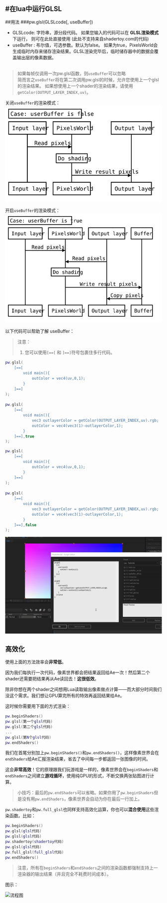 #在lua中运行GLSL
---

##用法
###pw.glsl(GLSLcode[, useBuffer])

- GLSLcode: 字符串，源分段代码。 如果您输入的代码可以在 **GLSL渲染模式**下运行， 则可在此处直接使用 (此处不支持来自shadertoy.com的代码)
- useBuffer : 布尔值，可选参数。默认为false。 如果为true，PixelsWorld会生成临时内存来储存渲染结果。GLSL渲染完毕后，临时储存器中的数据会覆盖输出层的像素数据。
<br/><br/>

> 如果每帧仅调用一次pw.glsl函数，则`useBuffer`可以忽略<br>
> 简而言之`useBuffer`将在第二次调用pw.glsl的时候，允许您使用上一个glsl的渲染结果。
> 如果想使用上一个shader的渲染结果，请使用`getColor(OUTPUT_LAYER_INDEX,uv)`。

关闭`useBuffer`的渲染模式：<br>
![Use buffer false](diagram_usebuffer_false.svg)

开启`useBuffer`的渲染模式：<br>
![Use buffer true](diagram_usebuffer_true.svg)



以下代码可以帮助了解 useBuffer：
> 注意：<br/>
> 1. 您可以使用`[==[` 和 `]==]`符号包裹住多行代码。

```lua:useBuffer_on.lua
pw.glsl(
    [==[
        void main(){
            outColor = vec4(uv,0,1);
        }
    ]==]
);

pw.glsl(
    [==[
        void main(){
            vec3 outlayerColor = getColor(OUTPUT_LAYER_INDEX,uv).rgb;
            outColor = vec4(vec3(1)-outlayerColor,1);
        }
    ]==],true
);
```

```lua:useBuffer_off.lua
pw.glsl(
    [==[
        void main(){
            outColor = vec4(uv,0,1);
        }
    ]==]
);

pw.glsl(
    [==[
        void main(){
            vec3 outlayerColor = getColor(OUTPUT_LAYER_INDEX,uv).rgb;
            outColor = vec4(vec3(1)-outlayerColor,1);
        }
    ]==],false
);
```

![useBuffer](useBuffer.gif)



## 高效化

使用上面的方法效率会**非常低**。

因为我们每执行一次代码，像素世界都会把结果返回给Ae一次！然后第二个shader还需要把结果再从Ae读回去！**这很低效**。

除非你想在两个shader之间想用Lua读取输出像素做点计算——而大部分时间我们没这个需求。我们想让GPU算完所有的特效再返回结果给Ae。


这时候你需要用下面的方式渲染：

```lua
pw.beginShaders()
pw.glsl(第一个glsl代码)
pw.glsl(第二个glsl代码)
...
pw.glsl(第N个glsl代码)
pw.endShaders()
```

我们在首尾分别加上`pw.beginShaders()`和`pw.endShaders()`，这样像素世界会在`endShaders`给Ae汇报渲染结果，省去了中间每一步都返回一张图像的时间。

这会**非常高效**！它的原理跟我们玩游戏是一样的，像素世界会在`beginShaders`和`endShaders`之间建立**游戏循环**，使用纯GPU的形式，不断交换两张贴图进行计算。

> 小技巧：最后的`pw.endShaders`可以省略。如果你用了`pw.beginShaders`但是没有用`pw.endShaders`，像素世界会自动为你在最后一行加上。

`pw.shadertoy`和`pw.full_glsl`也同样支持高效化运算，你也可以**混合使用**这些渲染函数。比如：

```lua
pw.beginShaders()
pw.glsl(glsl代码)
pw.glsl(glsl代码)
pw.shadertoy(shadertoy代码)
pw.glsl(glsl代码)
pw.full_glsl(full_glsl代码)
pw.endShaders()
```

> 注意，所有在`beginShaders`和`endShaders`之间的渲染函数都强制支持上一渲染器的输出结果（并且完全不耗费时间成本）。

图示：

![流程图](https://world.milai.tech/images/PixelsWorld/Lua/beginshader_workflow.svg)